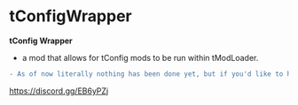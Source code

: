 # tConfigWrapper
**tConfig Wrapper**
- a mod that allows for tConfig mods to be run within tModLoader.
```diff
- As of now literally nothing has been done yet, but if you'd like to help feel free to join my discord server and contact me.
```
https://discord.gg/EB6yPZj
